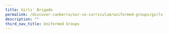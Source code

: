 ```yaml
---
title: Girls' Brigade
permalink: /discover-canberra/our-co-curriculum/uniformed-groups/girls-brigade
description: ""
third_nav_title: Uniformed Groups
---
```

